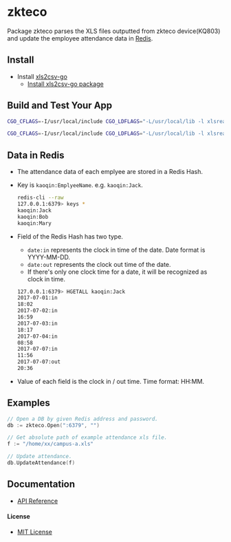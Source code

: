 # zkteco

Package zkteco parses the XLS files outputted from zkteco device(KQ803) and update the employee attendance data in [Redis](https://redis.io).

## Install
* Install [xls2csv-go](https://github.com/northbright/xls2csv-go)
  * [Install xls2csv-go package](https://github.com/northbright/xls2csv-go?tab=readme-ov-file#install-xls2csv-package)

## Build and Test Your App

```sh
CGO_CFLAGS=-I/usr/local/include CGO_LDFLAGS="-L/usr/local/lib -l xlsreader" go build
```

```sh
CGO_CFLAGS=-I/usr/local/include CGO_LDFLAGS="-L/usr/local/lib -l xlsreader" go test
```

## Data in Redis
* The attendance data of each emplyee are stored in a Redis Hash.
* Key is `kaoqin:EmplyeeName`. e.g. `kaoqin:Jack`.

  ```sh
  redis-cli --raw
  127.0.0.1:6379> keys *
  kaoqin:Jack
  kaoqin:Bob
  kaoqin:Mary 
  ```

* Field of the Redis Hash has two type.
  * `date:in` represents the clock in time of the date. Date format is YYYY-MM-DD.
  * `date:out` represents the clock out time of the date. 
  * If there's only one clock time for a date, it will be recognized as clock in time.

  ```sh
  127.0.0.1:6379> HGETALL kaoqin:Jack
  2017-07-01:in
  18:02
  2017-07-02:in
  16:59
  2017-07-03:in
  18:17
  2017-07-04:in
  08:58
  2017-07-07:in
  11:56
  2017-07-07:out
  20:36
  ```

* Value of each field is the clock in / out time. Time format: HH:MM.

## Examples

```go
// Open a DB by given Redis address and password.
db := zkteco.Open(":6379", "")

// Get absolute path of example attendance xls file.
f := "/home/xx/campus-a.xls"

// Update attendance.
db.UpdateAttendance(f)
```

## Documentation
* [API Reference](http://pkg.go.dev/github.com/northbright/zkteco)

#### License
* [MIT License](LICENSE)

